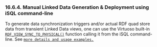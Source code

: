 <div>

<div>

<div>

<div>

### 16.6.4. Manual Linked Data Generation & Deployment using iSQL command-line

</div>

</div>

</div>

To generate data synchronization triggers and/or actual RDF quad store
data from transient Linked Data views, one can use the Virtuoso built-in
<a href="fn_rdf_view_sync_to_physical.html" class="link"
title="RDF_VIEW_SYNC_TO_PHYSICAL"><code
class="function">RDF_VIEW_SYNC_TO_PHYSICAL()</code></a> function calling
it from the iSQL command-line. See
<a href="fn_rdf_view_sync_to_physical.html" class="link"
title="RDF_VIEW_SYNC_TO_PHYSICAL"><code
class="function">more details and usage examples.</code></a>

</div>
